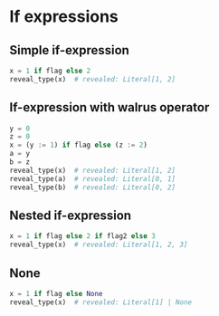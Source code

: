 # If expressions

## Simple if-expression

```py
x = 1 if flag else 2
reveal_type(x)  # revealed: Literal[1, 2]
```

## If-expression with walrus operator

```py
y = 0
z = 0
x = (y := 1) if flag else (z := 2)
a = y
b = z
reveal_type(x)  # revealed: Literal[1, 2]
reveal_type(a)  # revealed: Literal[0, 1]
reveal_type(b)  # revealed: Literal[0, 2]
```

## Nested if-expression

```py
x = 1 if flag else 2 if flag2 else 3
reveal_type(x)  # revealed: Literal[1, 2, 3]
```

## None

```py
x = 1 if flag else None
reveal_type(x)  # revealed: Literal[1] | None
```

